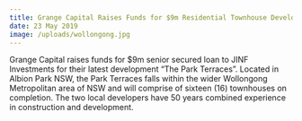 ```yaml
---
title: Grange Capital Raises Funds for $9m Residential Townhouse Development
date: 23 May 2019
image: /uploads/wollongong.jpg
---
```

Grange Capital raises funds for $9m senior secured loan to JINF Investments for their latest development “The Park Terraces”. Located in Albion Park NSW, the Park Terraces falls within the wider Wollongong Metropolitan area of NSW and will comprise of sixteen (16) townhouses on completion. The two local developers have 50 years combined experience in construction and development.
